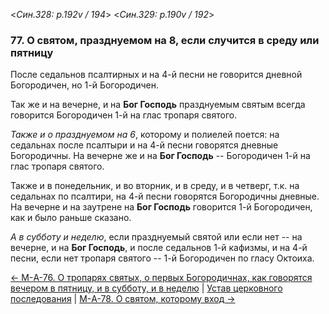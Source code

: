 
<*Син.328: p.192v / 194*>
<*Син.329: p.190v / 192*>

### 77. О святом, празднуемом на 8, если случится в среду или пятницу

После седальнов псалтирных и на 4-й песни не говорится дневной Богородичен, но 1-й Богородичен.

Так же и на вечерне, и на **Бог Господь** празднуемым святым всегда
говорится Богородичен 1-й на глас тропаря святого.

*Также и о празднуемом на 6*, которому и полиелей поется:
на седальнах после псалтыри и на 4-й песни говорятся дневные Богородичны.
На вечерне же и на **Бог Господь** -- Богородичен 1-й на глас тропаря святого.

Также и в понедельник, и во вторник, и в среду, и в четверг,
т.к. на седальнах по псалтири, на 4-й песни говорятся Богородичны дневные.
На вечерне и на заутрене на **Бог Господь** говорится 1-й Богородичен,
как и было раньше сказано.

*А в субботу и неделю*, если празднуемый святой или если нет --
на вечерне, и на **Бог Господь**, и после седальнов 1-й кафизмы, и на 4-й песни,
если нет тропаря святого -- 1-й Богородичен по гласу Октоиха.

[← М-A-76. О тропарях святых, о первых Богородичнах, как говорятся вечером в пятницу, и в субботу, и в неделю](m_a_076)
| [Устав церковного последования](README.md)
| [М-A-78. О святом, которому вход →](m_a_078.md)
